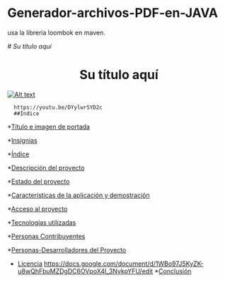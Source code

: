 ﻿# Generador-archivos-PDF-en-JAVA
usa la libreria loombok en maven.


<em> # Su título aquí </em>

<h1 align="center"> Su título aquí </h1>

<p align="left">
   
  [![Alt text](https://img.youtube.com/vi/3RFAX3CbSGA/0.jpg)](https://www.youtube.com/watch?v=DYylwrSYD2c)
   
      https://youtu.be/DYylwrSYD2c
      ##Índice

*[Título e imagen de portada](#Título-e-imagen-de-portada)

*[Insignias](#insignias)

*[Índice](#índice)

*[Descripción del proyecto](#descripción-del-proyecto)

*[Estado del proyecto](#Estado-del-proyecto)

*[Características de la aplicación y demostración](#Características-de-la-aplicación-y-demostración)

*[Acceso al proyecto](#acceso-proyecto)

*[Tecnologías utilizadas](#tecnologías-utilizadas)

*[Personas Contribuyentes](#personas-contribuyentes)

*[Personas-Desarrolladores del Proyecto](#personas-desarrolladores)

* [Licencia](#licencia)
 https://docs.google.com/document/d/1WBo97J5KyZK-u8wQhFbuMZDgDC6OVpoX4I_3NykpYFU/edit
*[Conclusión](#conclusión)
 


